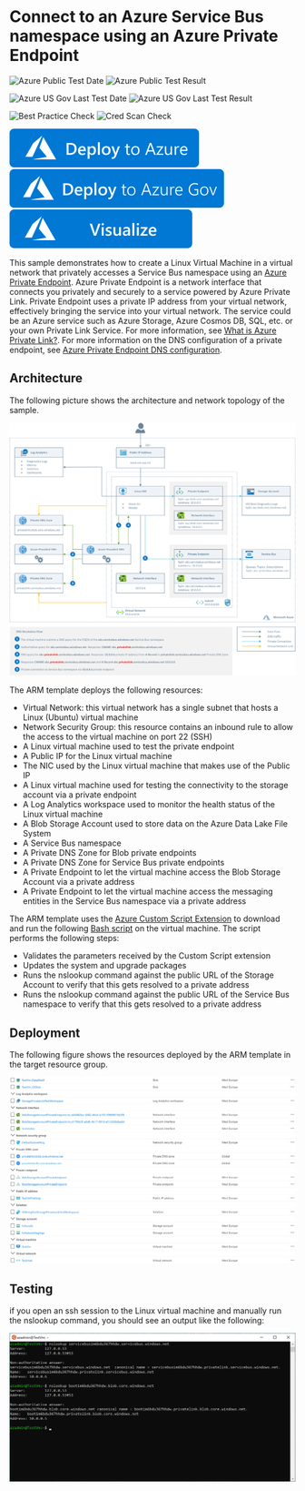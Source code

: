 # Connect to an Azure Service Bus namespace using an Azure Private Endpoint #

![Azure Public Test Date](https://azurequickstartsservice.blob.core.windows.net/badges/201-servicebus-private-endpoint/PublicLastTestDate.svg)
![Azure Public Test Result](https://azurequickstartsservice.blob.core.windows.net/badges/201-servicebus-private-endpoint/PublicDeployment.svg)

![Azure US Gov Last Test Date](https://azurequickstartsservice.blob.core.windows.net/badges/201-servicebus-private-endpoint/FairfaxLastTestDate.svg)
![Azure US Gov Last Test Result](https://azurequickstartsservice.blob.core.windows.net/badges/201-servicebus-private-endpoint/FairfaxDeployment.svg)

![Best Practice Check](https://azurequickstartsservice.blob.core.windows.net/badges/201-servicebus-private-endpoint/BestPracticeResult.svg)
![Cred Scan Check](https://azurequickstartsservice.blob.core.windows.net/badges/201-servicebus-private-endpoint/CredScanResult.svg)

[![Deploy To Azure](https://raw.githubusercontent.com/Azure/azure-quickstart-templates/master/1-CONTRIBUTION-GUIDE/images/deploytoazure.svg?sanitize=true)](https://portal.azure.com/#create/Microsoft.Template/uri/https%3A%2F%2Fraw.githubusercontent.com%2FAzure%2Fazure-quickstart-templates%2Fmaster%2F201-servicebus-private-endpoint%2Fazuredeploy.json)
[![Deploy To Azure US Gov](https://raw.githubusercontent.com/Azure/azure-quickstart-templates/master/1-CONTRIBUTION-GUIDE/images/deploytoazuregov.svg?sanitize=true)](https://portal.azure.us/#create/Microsoft.Template/uri/https%3A%2F%2Fraw.githubusercontent.com%2FAzure%2Fazure-quickstart-templates%2Fmaster%2F201-servicebus-private-endpoint%2Fazuredeploy.json)
[![Visualize](https://raw.githubusercontent.com/Azure/azure-quickstart-templates/master/1-CONTRIBUTION-GUIDE/images/visualizebutton.svg?sanitize=true)](http://armviz.io/#/?load=https%3A%2F%2Fraw.githubusercontent.com%2FAzure%2Fazure-quickstart-templates%2Fmaster%2F201-servicebus-private-endpoint%2Fazuredeploy.json)

This sample demonstrates how to create a Linux Virtual Machine in a virtual network that privately accesses a Service Bus namespace using an [Azure Private Endpoint](https://docs.microsoft.com/en-us/azure/private-link/private-endpoint-overview). Azure Private Endpoint is a network interface that connects you privately and securely to a service powered by Azure Private Link. Private Endpoint uses a private IP address from your virtual network, effectively bringing the service into your virtual network. The service could be an Azure service such as Azure Storage, Azure Cosmos DB, SQL, etc. or your own Private Link Service. For more information, see [What is Azure Private Link?](https://docs.microsoft.com/en-us/azure/private-link/private-link-overview). For more information on the DNS configuration of a private endpoint, see [Azure Private Endpoint DNS configuration](https://docs.microsoft.com/en-us/azure/private-link/private-endpoint-dns).

## Architecture ##

The following picture shows the architecture and network topology of the sample.

![Architecture](images/architecture.png)

The ARM template deploys the following resources:

- Virtual Network: this virtual network has a single subnet that hosts a Linux (Ubuntu) virtual machine
- Network Security Group: this resource contains an inbound rule to allow the access to the virtual machine on port 22 (SSH)
- A Linux virtual machine used to test the private endpoint
- A Public IP for the Linux virtual machine
- The NIC used by the Linux virtual machine that makes use of the Public IP
- A Linux virtual machine used for testing the connectivity to the storage account via a private endpoint
- A Log Analytics workspace used to monitor the health status of the Linux virtual machine
- A Blob Storage Account used to store data on the Azure Data Lake File System
- A Service Bus namespace
- A Private DNS Zone for Blob private endpoints
- A Private DNS Zone for Service Bus private endpoints
- A Private Endpoint to let the virtual machine access the Blob Storage Account via a private address
- A Private Endpoint to let the virtual machine access the messaging entities in the Service Bus namespace via a private address

The ARM template uses the [Azure Custom Script Extension](https://docs.microsoft.com/en-us/azure/virtual-machines/extensions/custom-script-linux) to download and run the following [Bash script](scripts/servicebus_nslookup.sh) on the virtual machine. The script performs the following steps:

- Validates the parameters received by the Custom Script extension
- Updates the system and upgrade packages
- Runs the nslookup command against the public URL of the Storage Account to verify that this gets resolved to a private address
- Runs the nslookup command against the public URL of the Service Bus namespace to verify that this gets resolved to a private address

## Deployment ##

The following figure shows the resources deployed by the ARM template in the target resource group.

![Resource Group](images/resourcegroup.png)

## Testing ##

if you open an ssh session to the Linux virtual machine and manually run the nslookup command, you should see an output like the following:

![Architecture](images/nslookup.png)

